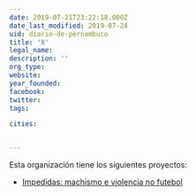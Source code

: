 ```yaml
---
date: 2019-07-21T23:22:18.000Z
date_last_modified: 2019-07-24
uid: diario-de-pernambuco
title: 'X'
legal_name: 
description: ''
org_type: 
website: 
year_founded: 
facebook: 
twitter: 
tags:

cities: 


---
```


Esta organización tiene los siguientes proyectos:

- [Impedidas: machismo e violencia no futebol](/proyectos/machismo-no-futebol)

